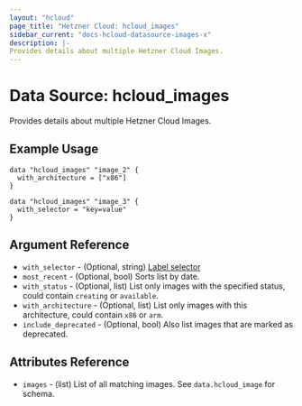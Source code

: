 ```yaml
---
layout: "hcloud"
page_title: "Hetzner Cloud: hcloud_images"
sidebar_current: "docs-hcloud-datasource-images-x"
description: |-
Provides details about multiple Hetzner Cloud Images.
---
```


# Data Source: hcloud_images
Provides details about multiple Hetzner Cloud Images.


## Example Usage
```hcl
data "hcloud_images" "image_2" {
  with_architecture = ["x86"]
}

data "hcloud_images" "image_3" {
  with_selector = "key=value"
}
```
## Argument Reference

- `with_selector` - (Optional, string) [Label selector](https://docs.hetzner.cloud/#overview-label-selector)
- `most_recent` - (Optional, bool) Sorts list by date.
- `with_status` - (Optional, list) List only images with the specified status, could contain `creating` or `available`.
- `with_architecture` - (Optional, list) List only images with this architecture, could contain `x86` or `arm`.
- `include_deprecated` - (Optional, bool) Also list images that are marked as deprecated.

## Attributes Reference
- `images` - (list) List of all matching images. See `data.hcloud_image` for schema.

